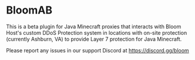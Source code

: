 # BloomAB

This is a beta plugin for Java Minecraft proxies that interacts with Bloom Host's custom DDoS Protection system in locations with on-site protection (currently Ashburn, VA) to provide Layer 7 protection for Java Minecraft. 

Please report any issues in our support Discord at https://discord.gg/bloom
